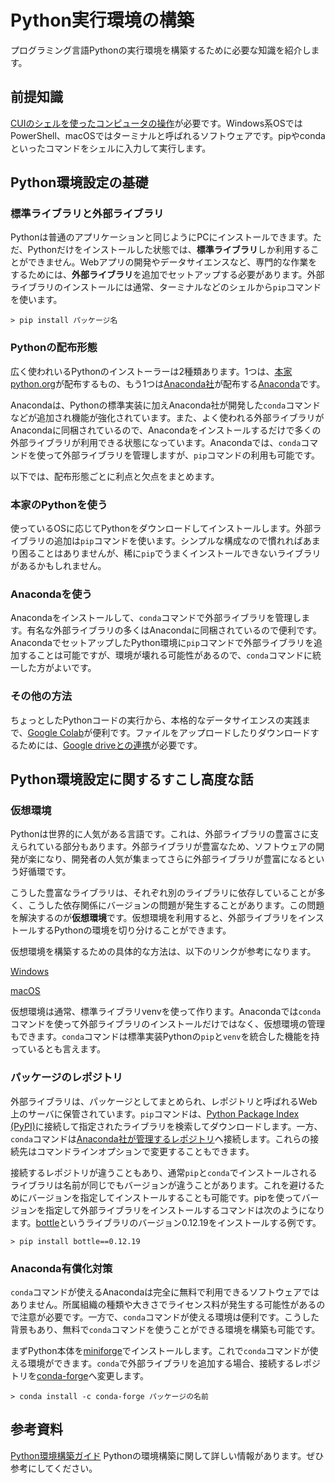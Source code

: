
# Python実行環境の構築

プログラミング言語Pythonの実行環境を構築するために必要な知識を紹介します。

## 前提知識

[CUIのシェルを使ったコンピュータの操作](https://tsjshg.github.io/pysetup/cui-shell)が必要です。Windows系OSではPowerShell、macOSではターミナルと呼ばれるソフトウェアです。pipやcondaといったコマンドをシェルに入力して実行します。

## Python環境設定の基礎

### 標準ライブラリと外部ライブラリ

Pythonは普通のアプリケーションと同じようにPCにインストールできます。ただ、Pythonだけをインストールした状態では、**標準ライブラリ**しか利用することができません。Webアプリの開発やデータサイエンスなど、専門的な作業をするためには、**外部ライブラリ**を追加でセットアップする必要があります。外部ライブラリのインストールには通常、ターミナルなどのシェルから`pip`コマンドを使います。

```
> pip install パッケージ名
```

### Pythonの配布形態

広く使われいるPythonのインストーラーは2種類あります。1つは、[本家python.org](https://www.python.org/)が配布するもの、もう1つは[Anaconda社](https://www.anaconda.com)が配布する[Anaconda](https://www.anaconda.com/download/)です。

Anacondaは、Pythonの標準実装に加えAnaconda社が開発した`conda`コマンドなどが追加され機能が強化されています。また、よく使われる外部ライブラリがAnacondaに同梱されているので、Anacondaをインストールするだけで多くの外部ライブラリが利用できる状態になっています。Anacondaでは、`conda`コマンドを使って外部ライブラリを管理しますが、`pip`コマンドの利用も可能です。

以下では、配布形態ごとに利点と欠点をまとめます。

### 本家のPythonを使う

使っているOSに応じてPythonをダウンロードしてインストールします。外部ライブラリの追加は`pip`コマンドを使います。シンプルな構成なので慣れればあまり困ることはありませんが、稀に`pip`でうまくインストールできないライブラリがあるかもしれません。

### Anacondaを使う

Anacondaをインストールして、`conda`コマンドで外部ライブラリを管理します。有名な外部ライブラリの多くはAnacondaに同梱されているので便利です。AnacondaでセットアップしたPython環境に`pip`コマンドで外部ライブラリを追加することは可能ですが、環境が壊れる可能性があるので、`conda`コマンドに統一した方がよいです。

### その他の方法

ちょっとしたPythonコードの実行から、本格的なデータサイエンスの実践まで、[Google Colab](https://colab.research.google.com)が便利です。ファイルをアップロードしたりダウンロードするためには、[Google driveとの連携](https://colab.research.google.com/github/tom2rd/Googlecolabutils/blob/master/Mount_Google_Drive.ipynb)が必要です。


## Python環境設定に関するすこし高度な話

### 仮想環境

Pythonは世界的に人気がある言語です。これは、外部ライブラリの豊富さに支えられている部分もあります。外部ライブラリが豊富なため、ソフトウェアの開発が楽になり、開発者の人気が集まってさらに外部ライブラリが豊富になるという好循環です。

こうした豊富なライブラリは、それぞれ別のライブラリに依存していることが多く、こうした依存関係にバージョンの問題が発生することがあります。この問題を解決するのが**仮想環境**です。仮想環境を利用すると、外部ライブラリをインストールするPythonの環境を切り分けることができます。

<!-- ![仮想環境の説明図](https://github.com/tsjshg/pysetup/blob/gh-pages/figs/img.png?raw=true "仮想環境の説明") -->


仮想環境を構築するための具体的な方法は、以下のリンクが参考になります。

[Windows](https://www.python.jp/install/windows/venv.html)

[macOS](https://www.python.jp/install/macos/virtualenv.html)

仮想環境は通常、標準ライブラリvenvを使って作ります。Anacondaでは`conda`コマンドを使って外部ライブラリのインストールだけではなく、仮想環境の管理もできます。`conda`コマンドは標準実装Pythonの`pip`と`venv`を統合した機能を持っているとも言えます。

### パッケージのレポジトリ

外部ライブラリは、パッケージとしてまとめられ、レポジトリと呼ばれるWeb上のサーバに保管されています。`pip`コマンドは、[Python Package Index (PyPI)](https://pypi.org/)に接続して指定されたライブラリを検索してダウンロードします。一方、`conda`コマンドは[Anaconda社が管理するレポジトリ](https://anaconda.org/anaconda/repo)へ接続します。これらの接続先はコマンドラインオプションで変更することもできます。

接続するレポジトリが違うこともあり、通常`pip`と`conda`でインストールされるライブラリは名前が同じでもバージョンが違うことがあります。これを避けるためにバージョンを指定してインストールすることも可能です。pipを使ってバージョンを指定して外部ライブラリをインストールするコマンドは次のようになります。[bottle](https://bottlepy.org/docs/dev/)というライブラリのバージョン0.12.19をインストールする例です。

```
> pip install bottle==0.12.19
```

### Anaconda有償化対策

`conda`コマンドが使えるAnacondaは完全に無料で利用できるソフトウェアではありません。所属組織の種類や大きさでライセンス料が発生する可能性があるので注意が必要です。一方で、`conda`コマンドが使える環境は便利です。こうした背景もあり、無料で`conda`コマンドを使うことができる環境を構築も可能です。

まずPython本体を[miniforge](https://github.com/conda-forge/miniforge)でインストールします。これで`conda`コマンドが使える環境ができます。`conda`で外部ライブラリを追加する場合、接続するレポジトリを[conda-forge](https://conda-forge.org/)へ変更します。

```
> conda install -c conda-forge パッケージの名前
```

## 参考資料

[Python環境構築ガイド](https://www.python.jp/install/install.html)
Pythonの環境構築に関して詳しい情報があります。ぜひ参考にしてください。
